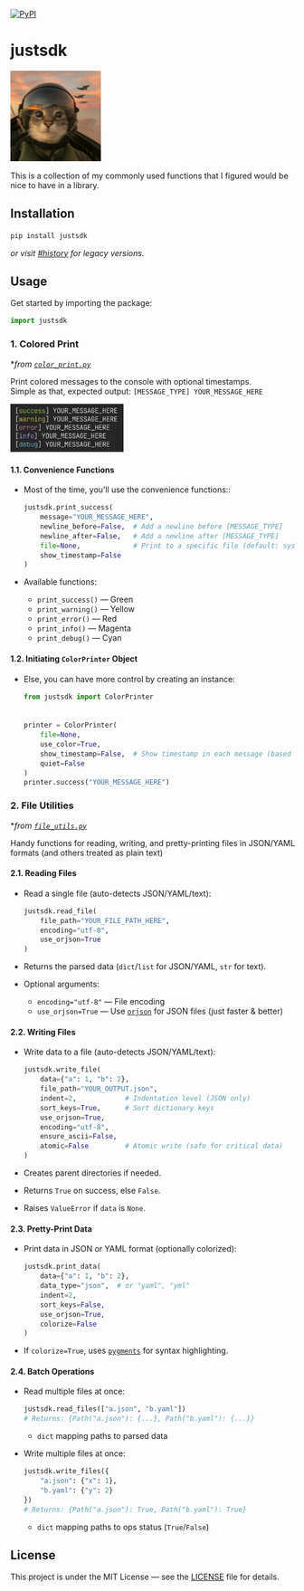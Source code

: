 [![PyPI](https://img.shields.io/pypi/v/justsdk)](https://pypi.org/project/justsdk/)

# justsdk

<img src="https://raw.githubusercontent.com/eesuhn/justsdk/refs/heads/main/docs/cat-pilot.jpeg" alt="cat" width="160" /><br>

This is a collection of my commonly used functions that I figured would be nice to have in a library.

## Installation

```bash
pip install justsdk
```

_or visit [#history](https://pypi.org/project/justsdk/#history) for legacy versions._

## Usage

Get started by importing the package:

```python
import justsdk
```

### 1. Colored Print

*_from [`color_print.py`](https://github.com/eesuhn/justsdk/tree/main/src/justsdk/color_print.py)_

Print colored messages to the console with optional timestamps.<br>
Simple as that, expected output: `[MESSAGE_TYPE] YOUR_MESSAGE_HERE`

<img src="https://raw.githubusercontent.com/eesuhn/justsdk/refs/heads/main/docs/sample_colored_print.png" alt="screenshot" width="200" />

#### 1.1. Convenience Functions

- Most of the time, you’ll use the convenience functions::

  ```python
  justsdk.print_success(
      message="YOUR_MESSAGE_HERE",
      newline_before=False,  # Add a newline before [MESSAGE_TYPE]
      newline_after=False,   # Add a newline after [MESSAGE_TYPE]
      file=None,             # Print to a specific file (default: sys.stdout)
      show_timestamp=False
  )
  ```

- Available functions:
  - `print_success()` — Green
  - `print_warning()` — Yellow
  - `print_error()` — Red
  - `print_info()` — Magenta
  - `print_debug()` — Cyan

#### 1.2. Initiating `ColorPrinter` Object

- Else, you can have more control by creating an instance:

  ```python
  from justsdk import ColorPrinter


  printer = ColorPrinter(
      file=None,
      use_color=True,
      show_timestamp=False,  # Show timestamp in each message (based on your timezone)
      quiet=False
  )
  printer.success("YOUR_MESSAGE_HERE")
  ```

### 2. File Utilities

*_from [`file_utils.py`](https://github.com/eesuhn/justsdk/tree/main/src/justsdk/file_utils.py)_

Handy functions for reading, writing, and pretty-printing files in JSON/YAML formats (and others treated as plain text)

#### 2.1. Reading Files

- Read a single file (auto-detects JSON/YAML/text):

  ```python
  justsdk.read_file(
      file_path="YOUR_FILE_PATH_HERE",
      encoding="utf-8",
      use_orjson=True
  )
  ```

- Returns the parsed data (`dict`/`list` for JSON/YAML, `str` for text).

- Optional arguments:
  - `encoding="utf-8"` — File encoding
  - `use_orjson=True` — Use [`orjson`](https://pypi.org/project/orjson/) for JSON files (just faster & better)

#### 2.2. Writing Files

- Write data to a file (auto-detects JSON/YAML/text):

  ```python
  justsdk.write_file(
      data={"a": 1, "b": 2},
      file_path="YOUR_OUTPUT.json",
      indent=2,            # Indentation level (JSON only)
      sort_keys=True,      # Sort dictionary keys
      use_orjson=True,
      encoding="utf-8",
      ensure_ascii=False,
      atomic=False         # Atomic write (safu for critical data)
  )
  ```

- Creates parent directories if needed.

- Returns `True` on success, else `False`.

- Raises `ValueError` if `data` is `None`.

#### 2.3. Pretty-Print Data

- Print data in JSON or YAML format (optionally colorized):

  ```python
  justsdk.print_data(
      data={"a": 1, "b": 2},
      data_type="json",  # or "yaml", "yml"
      indent=2,
      sort_keys=False,
      use_orjson=True,
      colorize=False
  )
  ```

- If `colorize=True`, uses [`pygments`](https://pypi.org/project/Pygments/) for syntax highlighting.

#### 2.4. Batch Operations

- Read multiple files at once:

  ```python
  justsdk.read_files(["a.json", "b.yaml"])
  # Returns: {Path("a.json"): {...}, Path("b.yaml"): {...}}
  ```

  - `dict` mapping paths to parsed data

- Write multiple files at once:

  ```python
  justsdk.write_files({
      "a.json": {"x": 1},
      "b.yaml": {"y": 2}
  })
  # Returns: {Path("a.json"): True, Path("b.yaml"): True}
  ```

  - `dict` mapping paths to ops status (`True`/`False`)

## License

This project is under the MIT License — see the [LICENSE](https://raw.githubusercontent.com/eesuhn/eesuhn-sdk/refs/heads/main/LICENSE) file for details.
